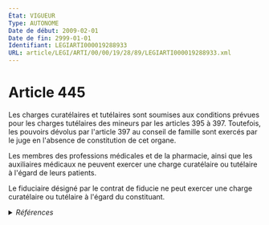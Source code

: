 ```yaml
---
État: VIGUEUR
Type: AUTONOME
Date de début: 2009-02-01
Date de fin: 2999-01-01
Identifiant: LEGIARTI000019288933
URL: article/LEGI/ARTI/00/00/19/28/89/LEGIARTI000019288933.xml
---
```


<h1>Article 445</h1>

Les charges curatélaires et tutélaires sont soumises aux conditions prévues pour
les charges tutélaires des mineurs par les articles 395 à 397. Toutefois, les
pouvoirs dévolus par l'article 397 au conseil de famille sont exercés par le
juge en l'absence de constitution de cet organe.<br />

Les membres des professions médicales et de la pharmacie, ainsi que les
auxiliaires médicaux ne peuvent exercer une charge curatélaire ou tutélaire à
l'égard de leurs patients.<br />

Le fiduciaire désigné par le contrat de fiducie ne peut exercer une charge
curatélaire ou tutélaire à l'égard du constituant.


<details>
  <summary><em>Références</em></summary>

  <h2>Articles faisant référence à l'article</h2>
  
  <ul>
    <li>
      <a href="https://legal.tricoteuses.fr//redirection/LEGIARTI000031345374?vers=git&vers=legifrance">Code civil - article 395 AUTONOME VIGUEUR, en vigueur depuis le 2015-10-17</a> CITATION cible
    </li>
    <li>
      <a href="https://legal.tricoteuses.fr//redirection/LEGIARTI000006427315?vers=git&vers=legifrance">Code civil - article 395 AUTONOME MODIFIE, en vigueur du 2009-01-01 au 2015-10-17</a> CITATION cible
    </li>
    <li>
      <a href="https://legal.tricoteuses.fr//redirection/LEGIARTI000019284975?vers=git&vers=legifrance">LOI n° 2008-776 du 4 août 2008 de modernisation de l'économie - article 18 PARTIELLEMENT_MODIF VIGUEUR, en vigueur depuis le 2008-08-06</a> MODIFIE source
    </li>
    <li>
      <a href="https://legal.tricoteuses.fr//redirection/LEGIARTI000006427314?vers=git&vers=legifrance">Code civil - article 395 AUTONOME MODIFIE, en vigueur du 1965-06-15 au 2009-01-01</a> CITATION cible
    </li>
    <li>
      <a href="https://legal.tricoteuses.fr//redirection/LEGIARTI000006427361?vers=git&vers=legifrance">Code civil - article 397 AUTONOME MODIFIE, en vigueur du 2009-01-01 au 2015-10-17</a> CITATION cible
    </li>
    <li>
      <a href="https://legal.tricoteuses.fr//redirection/LEGIARTI000006427360?vers=git&vers=legifrance">Code civil - article 397 AUTONOME MODIFIE, en vigueur du 1965-06-15 au 2009-01-01</a> CITATION cible
    </li>
    <li>
      <a href="https://legal.tricoteuses.fr//redirection/LEGIARTI000031345383?vers=git&vers=legifrance">Code civil - article 397 AUTONOME VIGUEUR, en vigueur depuis le 2015-10-17</a> CITATION cible
    </li>
  </ul>
  
  <h2>Références faites par l'article</h2>
  
  <ul>
    <li>
      2008-08-04 MODIFIE cible <a href="https://legal.tricoteuses.fr//redirection/LEGIARTI000019284975?vers=git&vers=legifrance">LOI n° 2008-776 du 4 août 2008 de modernisation de l'économie - article 18 PARTIELLEMENT_MODIF VIGUEUR, en vigueur depuis le 2008-08-06</a>
    </li>
    <li>
      2999-01-01 CITATION source <a href="https://legal.tricoteuses.fr//redirection/LEGIARTI000006427314?vers=git&vers=legifrance">Code civil - article 395 AUTONOME MODIFIE, en vigueur du 1965-06-15 au 2009-01-01</a>
    </li>
    <li>
      2999-01-01 CITATION source <a href="https://legal.tricoteuses.fr//redirection/LEGIARTI000006427360?vers=git&vers=legifrance">Code civil - article 397 AUTONOME MODIFIE, en vigueur du 1965-06-15 au 2009-01-01</a>
    </li>
    <li>
      2999-01-01 CITATION cible <a href="https://legal.tricoteuses.fr//redirection/LEGIARTI000006427475?vers=git&vers=legifrance">Code civil - article 437 AUTONOME VIGUEUR, en vigueur depuis le 2009-01-01</a>
    </li>
    <li>
      2999-01-01 CITATION cible <a href="https://legal.tricoteuses.fr//redirection/LEGIARTI000024042725?vers=git&vers=legifrance">Code civil - article 480 AUTONOME VIGUEUR, en vigueur depuis le 2011-05-19</a>
    </li>
  </ul>
</details>
